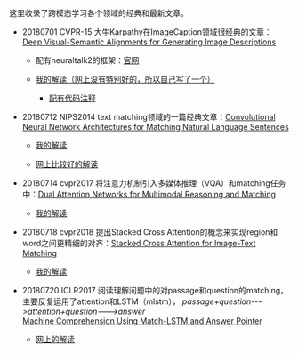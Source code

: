 这里收录了跨模态学习各个领域的经典和最新文章。

- 20180701 CVPR-15 大牛Karpathy在ImageCaption领域很经典的文章：[Deep Visual-Semantic Alignments for Generating Image Descriptions](https://arxiv.org/abs/1412.2306)
  - 配有neuraltalk2的框架：[官网](https://cs.stanford.edu/people/karpathy/deepimagesent/)
  
  - [我的解读（网上没有特别好的，所以自己写了一个）](https://zhuanlan.zhihu.com/p/38625539)
  
	- [配有代码注释](https://github.com/Wangt-CN/Annotation-by-W.t)

- 20180712 NIPS2014 text matching领域的一篇经典文章：[Convolutional Neural Network Architectures for Matching Natural Language Sentences](http://www.hangli-hl.com/uploads/3/1/6/8/3168008/hu-etal-nips2014.pdf)
	- [我的解读](https://zhuanlan.zhihu.com/p/39633358)
	
	- [网上比较好的解读](https://blog.csdn.net/wangqingbaidu/article/details/79286280?from=groupmessage)


- 20180714 cvpr2017 将注意力机制引入多媒体推理（VQA）和matching任务中：[Dual Attention Networks for Multimodal Reasoning and Matching](https://arxiv.org/abs/1611.00471)
	- [我的解读](https://zhuanlan.zhihu.com/p/39764622)


- 20180718 cvpr2018 提出Stacked Cross Attention的概念来实现region和word之间更精细的对齐：[Stacked Cross Attention for Image-Text Matching](https://arxiv.org/abs/1803.08024)
	- [我的解读](https://zhuanlan.zhihu.com/p/40198445) 
	

- 20180720 ICLR2017 阅读理解问题中的对passage和question的matching，主要反复运用了attention和LSTM（mlstm），
*passage+question--->attention+question--->answer*   
[Machine Comprehension Using Match-LSTM and Answer Pointer](https://arxiv.org/abs/1608.07905)
	- [网上的解读](https://zhuanlan.zhihu.com/p/23459263)